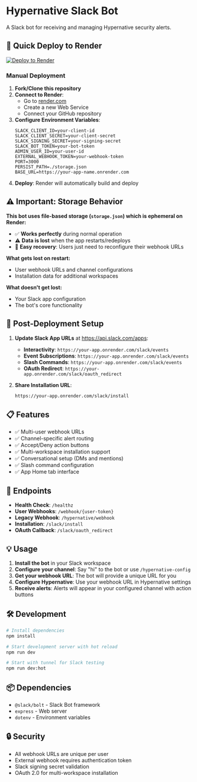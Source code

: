 # Hypernative Slack Bot

A Slack bot for receiving and managing Hypernative security alerts.

## 🚀 Quick Deploy to Render

[![Deploy to Render](https://render.com/images/deploy-to-render-button.svg)](https://render.com/deploy)

### Manual Deployment

1. **Fork/Clone this repository**
2. **Connect to Render**:
   - Go to [render.com](https://render.com)
   - Create a new Web Service
   - Connect your GitHub repository
3. **Configure Environment Variables**:
   ```env
   SLACK_CLIENT_ID=your-client-id
   SLACK_CLIENT_SECRET=your-client-secret
   SLACK_SIGNING_SECRET=your-signing-secret
   SLACK_BOT_TOKEN=your-bot-token
   ADMIN_USER_ID=your-user-id
   EXTERNAL_WEBHOOK_TOKEN=your-webhook-token
   PORT=3000
   PERSIST_PATH=./storage.json
   BASE_URL=https://your-app-name.onrender.com
   ```
4. **Deploy**: Render will automatically build and deploy

## ⚠️ Important: Storage Behavior

**This bot uses file-based storage (`storage.json`) which is ephemeral on Render:**

- ✅ **Works perfectly** during normal operation
- ⚠️ **Data is lost** when the app restarts/redeploys
- 🔄 **Easy recovery**: Users just need to reconfigure their webhook URLs

**What gets lost on restart:**
- User webhook URLs and channel configurations
- Installation data for additional workspaces

**What doesn't get lost:**
- Your Slack app configuration
- The bot's core functionality

## 🔧 Post-Deployment Setup

1. **Update Slack App URLs** at https://api.slack.com/apps:
   - **Interactivity**: `https://your-app.onrender.com/slack/events`
   - **Event Subscriptions**: `https://your-app.onrender.com/slack/events`
   - **Slash Commands**: `https://your-app.onrender.com/slack/events`
   - **OAuth Redirect**: `https://your-app.onrender.com/slack/oauth_redirect`

2. **Share Installation URL**:
   ```
   https://your-app.onrender.com/slack/install
   ```

## 📋 Features

- ✅ Multi-user webhook URLs
- ✅ Channel-specific alert routing
- ✅ Accept/Deny action buttons
- ✅ Multi-workspace installation support
- ✅ Conversational setup (DMs and mentions)
- ✅ Slash command configuration
- ✅ App Home tab interface

## 🔗 Endpoints

- **Health Check**: `/healthz`
- **User Webhooks**: `/webhook/{user-token}`
- **Legacy Webhook**: `/hypernative/webhook`
- **Installation**: `/slack/install`
- **OAuth Callback**: `/slack/oauth_redirect`

## 💡 Usage

1. **Install the bot** in your Slack workspace
2. **Configure your channel**: Say "hi" to the bot or use `/hypernative-config`
3. **Get your webhook URL**: The bot will provide a unique URL for you
4. **Configure Hypernative**: Use your webhook URL in Hypernative settings
5. **Receive alerts**: Alerts will appear in your configured channel with action buttons

## 🛠️ Development

```bash
# Install dependencies
npm install

# Start development server with hot reload
npm run dev

# Start with tunnel for Slack testing
npm run dev:hot
```

## 📦 Dependencies

- `@slack/bolt` - Slack Bot framework
- `express` - Web server
- `dotenv` - Environment variables

## 🔒 Security

- All webhook URLs are unique per user
- External webhook requires authentication token
- Slack signing secret validation
- OAuth 2.0 for multi-workspace installation
